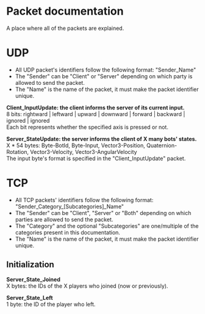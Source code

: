 # Packet documentation

A place where all of the packets are explained.

# UDP

 - All UDP packet's identifiers follow the following format: "Sender_Name"
 - The "Sender" can be "Client" or "Server" depending on which party is allowed to send the packet.
 - The "Name" is the name of the packet, it must make the packet identifier unique.

**Client_InputUpdate: the client informs the server of its current input.**  
8 bits: rightward | leftward | upward | downward | forward | backward | ignored | ignored  
Each bit represents whether the specified axis is pressed or not.  

**Server_StateUpdate: the server informs the client of X many bots' states.**  
X * 54 bytes: Byte-BotId, Byte-Input, Vector3-Position, Quaternion-Rotation, Vector3-Velocity, Vector3-AngularVelocity  
The input byte's format is specified in the "Client_InputUpdate" packet.  

# TCP

 - All TCP packets' identifiers follow the following format: "Sender_Category_[Subcategories]_Name"
 - The "Sender" can be "Client", "Server" or "Both" depending on which parties are allowed to send the packet.
 - The "Category" and the optional "Subcategories" are one/multiple of the categories present in this documentation.
 - The "Name" is the name of the packet, it must make the packet identifier unique.

## Initialization

**Server_State_Joined**  
X bytes: the IDs of the X players who joined (now or previously).

**Server_State_Left**  
1 byte: the ID of the player who left.
